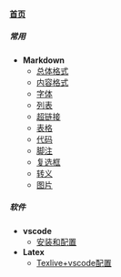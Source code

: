 
#### [首页](?file=home-首页)

##### 常用
- **Markdown**
    - [总体格式](?file=001-常用/001-Markdown/001-总体格式 "总体格式")
    - [内容格式](?file=001-常用/001-Markdown/002-内容格式 "内容格式")
    - [字体](?file=001-常用/001-Markdown/003-字体 "字体")
    - [列表](?file=001-常用/001-Markdown/004-列表 "列表")
    - [超链接](?file=001-常用/001-Markdown/005-超链接 "超链接")
    - [表格](?file=001-常用/001-Markdown/006-表格 "表格")
    - [代码](?file=001-常用/001-Markdown/007-代码 "代码")
    - [脚注](?file=001-常用/001-Markdown/008-脚注 "脚注")
    - [复选框](?file=001-常用/001-Markdown/009-复选框 "复选框")
    - [转义](?file=001-常用/001-Markdown/010-转义 "转义")
    - [图片](?file=001-常用/001-Markdown/011-图片 "图片")

##### 软件
- **vscode**
    - [安装和配置](?file=002-软件/001-vscode/001-安装和配置 "安装和配置")
- **Latex**
    - [Texlive+vscode配置](?file=002-软件/002-Latex/01-Texlive+vscode配置 "Texlive+vscode配置")
